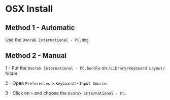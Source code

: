 # OSX Install

## Method 1 - Automatic

Use the `Dvorak International - PC.dmg`.

## Method 2 - Manual

1 - Put the `Dvorak International - PC.bundle` on `/Library/Keyboard Layout/` folder.

2 - Open `Preferences` > `Keyboard` > `Input Source`.

3 - Click on `+` and choose the `Dvorak International - PC`.
